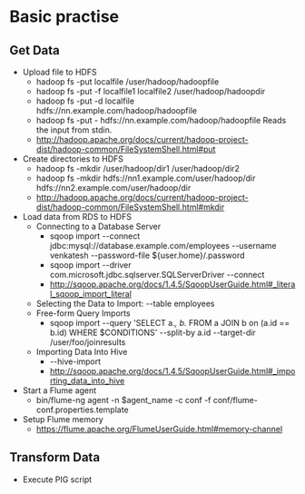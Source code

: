 # Basic practise

## Get Data
- Upload file to HDFS
    * hadoop fs -put localfile /user/hadoop/hadoopfile
    * hadoop fs -put -f localfile1 localfile2 /user/hadoop/hadoopdir
    * hadoop fs -put -d localfile hdfs://nn.example.com/hadoop/hadoopfile
    * hadoop fs -put - hdfs://nn.example.com/hadoop/hadoopfile Reads the input from stdin.
    * http://hadoop.apache.org/docs/current/hadoop-project-dist/hadoop-common/FileSystemShell.html#put
- Create directories to HDFS 
    * hadoop fs -mkdir /user/hadoop/dir1 /user/hadoop/dir2
    * hadoop fs -mkdir hdfs://nn1.example.com/user/hadoop/dir hdfs://nn2.example.com/user/hadoop/dir
    * http://hadoop.apache.org/docs/current/hadoop-project-dist/hadoop-common/FileSystemShell.html#mkdir
- Load data from RDS to HDFS
    * Connecting to a Database Server
        - sqoop import --connect jdbc:mysql://database.example.com/employees --username venkatesh --password-file ${user.home}/.password
        - sqoop import --driver com.microsoft.jdbc.sqlserver.SQLServerDriver --connect <connect-string>
        - http://sqoop.apache.org/docs/1.4.5/SqoopUserGuide.html#_literal_sqoop_import_literal
    * Selecting the Data to Import: --table employees
    * Free-form Query Imports
        - sqoop import --query 'SELECT a.*, b.* FROM a JOIN b on (a.id == b.id) WHERE $CONDITIONS' --split-by a.id --target-dir /user/foo/joinresults
    * Importing Data Into Hive
        - --hive-import
        - http://sqoop.apache.org/docs/1.4.5/SqoopUserGuide.html#_importing_data_into_hive
- Start a Flume agent
    * bin/flume-ng agent -n $agent_name -c conf -f conf/flume-conf.properties.template
- Setup Flume memory
    * https://flume.apache.org/FlumeUserGuide.html#memory-channel

## Transform Data
- Execute PIG script
    